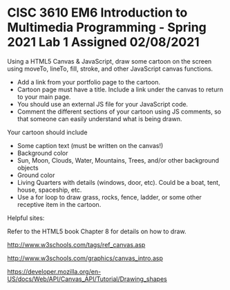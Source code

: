 # CISC 3610 EM6 Introduction to Multimedia Programming - Spring 2021 Lab 1 Assigned 02/08/2021

Using a HTML5 Canvas & JavaScript, draw some cartoon on the screen using moveTo, lineTo, fill, stroke, and other JavaScript canvas functions.

- Add a link from your portfolio page to the cartoon.
- Cartoon page must have a title. Include a link under the canvas to return to your main page.
- You should use an external JS file for your JavaScript code.
- Comment the different sections of your cartoon using JS comments, so that someone can easily understand what is being drawn.

Your cartoon should include

- Some caption text (must be written on the canvas!)
- Background color
- Sun, Moon, Clouds, Water, Mountains, Trees, and/or other background objects
- Ground color
- Living Quarters with details (windows, door, etc). Could be a boat, tent, house, spaceship, etc.
- Use a for loop to draw grass, rocks, fence, ladder, or some other receptive item in the cartoon.

Helpful sites:

Refer to the HTML5 book Chapter 8 for details on how to draw.

http://www.w3schools.com/tags/ref_canvas.asp

http://www.w3schools.com/graphics/canvas_intro.asp

https://developer.mozilla.org/en-US/docs/Web/API/Canvas_API/Tutorial/Drawing_shapes